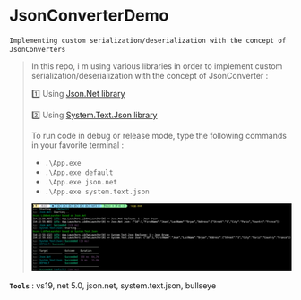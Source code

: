 # JsonConverterDemo
```
Implementing custom serialization/deserialization with the concept of JsonConverters
```

> In this repo, i m using various libraries in order to implement custom serialization/deserialization with the concept of JsonConverter :
>
> :one: Using [Json.Net library](https://www.newtonsoft.com/json)
>
> :two: Using [System.Text.Json library](https://docs.microsoft.com/en-us/dotnet/api/system.text.json)
>
> To run code in debug or release mode, type the following commands in your favorite terminal : 
> - `.\App.exe`
> - `.\App.exe default`
> - `.\App.exe json.net`
> - `.\App.exe system.text.json`
>
>
> ![JsonConverterDemoScreen](Screenshots/JsonConverterDemoScreen.png)
>

**`Tools`** : vs19, net 5.0, json.net, system.text.json, bullseye
